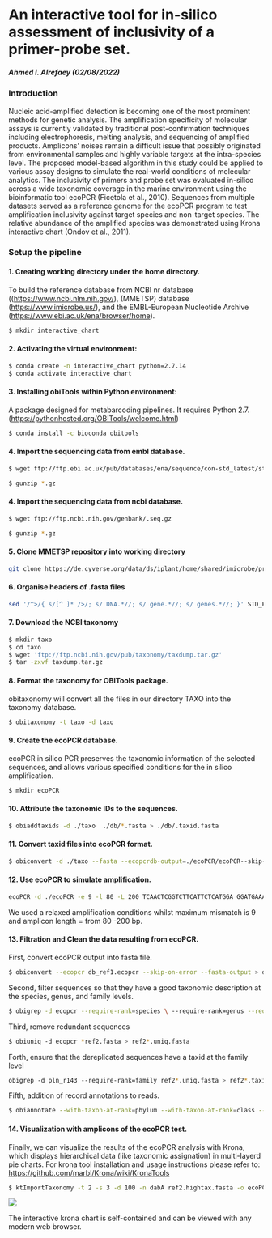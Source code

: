 An interactive tool for in-silico assessment of inclusivity of a primer-probe set. 
================

##### Ahmed I. Alrefaey (02/08/2022)

### Introduction

Nucleic acid-amplified detection is becoming one of the most prominent methods for genetic analysis. The amplification specificity of molecular assays is currently validated by traditional post-confirmation techniques including electrophoresis, melting analysis, and sequencing of amplified products. Amplicons’ noises remain a difficult issue that possibly originated from environmental samples and highly variable targets at the intra-species level. The proposed model-based algorithm in this study could be applied to various assay designs to simulate the real-world conditions of molecular analytics. The inclusivity of primers and probe set was evaluated in-silico across a wide taxonomic coverage in the marine environment using the bioinformatic tool ecoPCR (Ficetola et al., 2010). Sequences from multiple datasets served as a reference genome for the ecoPCR program to test amplification inclusivity against target species and non-target species. The relative abundance of the amplified species was demonstrated using Krona interactive chart (Ondov et al., 2011).

### Setup the pipeline 

#### 1. Creating working directory under the home directory.

To build the reference database from NCBI nr database ((https://www.ncbi.nlm.nih.gov/), (MMETSP) database (https://www.imicrobe.us/), and the EMBL-European Nucleotide Archive (https://www.ebi.ac.uk/ena/browser/home).

``` bash
$ mkdir interactive_chart
```

#### 2. Activating the virtual environment:

``` bash
$ conda create -n interactive_chart python=2.7.14
$ conda activate interactive_chart
```


#### 3. Installing obiTools within Python environment:

A package designed for metabarcoding pipelines. It requires Python 2.7. (https://pythonhosted.org/OBITools/welcome.html)

``` bash
$ conda install -c bioconda obitools
```


#### 4. Import the sequencing data from embl database.

``` bash
$ wget ftp://ftp.ebi.ac.uk/pub/databases/ena/sequence/con-std_latest/std/STD*.fasta.gz

$ gunzip *.gz
```
#### 4. Import the sequencing data from ncbi database.

``` bash
$ wget ftp://ftp.ncbi.nih.gov/genbank/.seq.gz

$ gunzip *.gz
```

#### 5. Clone MMETSP repository into working directory

``` bash
git clone https://de.cyverse.org/data/ds/iplant/home/shared/imicrobe/projects/ interactive_chart
```

#### 6. Organise headers of .fasta files
``` bash
sed '/^>/{ s/[^ ]* />/; s/ DNA.*//; s/ gene.*//; s/ genes.*//; }' STD_PRO_1.fasta
```

#### 7. Download the NCBI taxonomy


``` bash
$ mkdir taxo
$ cd taxo
$ wget 'ftp://ftp.ncbi.nih.gov/pub/taxonomy/taxdump.tar.gz'
$ tar -zxvf taxdump.tar.gz
```
#### 8. Format the taxonomy for OBITools package.
obitaxonomy will convert all the files in our directory TAXO into the taxonomy database.
``` bash
$ obitaxonomy -t taxo -d taxo
```
#### 9. Create the ecoPCR database.
ecoPCR in silico PCR preserves the taxonomic information of the selected sequences, and allows various specified conditions for the in silico amplification. 

``` bash
$ mkdir ecoPCR
```
#### 10. Attribute the taxonomic IDs to the sequences.

``` bash
$ obiaddtaxids -d ./taxo  ./db/*.fasta > ./db/.taxid.fasta
```
#### 11. Convert taxid files into ecoPCR format.

``` bash
$ obiconvert -d ./taxo --fasta --ecopcrdb-output=./ecoPCR/ecoPCR--skip-on-error ./db/*.taxid.fasta
```
#### 12. Use ecoPCR to simulate amplification.

``` bash
ecoPCR -d ./ecoPCR -e 9 -l 80 -L 200 TCAACTCGGTCTTCATTCTCATGGA GGATGAAATTCTCGAATCGGCCTC AAGTGCCAAACGTTCTTCTTCG > ncbi2_ref_t.ecopcr
```
We used a relaxed amplification conditions whilst maximum mismatch is 9
and amplicon length = from 80 -200 bp.


#### 13. Filtration and Clean the data resulting from ecoPCR.
First, convert ecoPCR output into fasta file.

``` bash
$ obiconvert --ecopcr db_ref1.ecopcr --skip-on-error --fasta-output > db_ref1.fasta
```
Second, filter sequences so that they have a good taxonomic description at the species, genus, and family levels.

``` bash
$ obigrep -d ecopcr --require-rank=species \ --require-rank=genus --require-rank=family db_ref1.fasta > db_ref2.fasta
```
Third, remove redundant sequences

``` bash
$ obiuniq ‐d ecopcr *ref2.fasta > ref2*.uniq.fasta
```
Forth, ensure that the dereplicated sequences have a taxid at the family level

``` bash
obigrep ‐d pln_r143 ‐‐require‐rank=family ref2*.uniq.fasta > ref2*.taxid.fasta
```

Fifth, addition of record annotations to reads.

``` bash
$ obiannotate --with-taxon-at-rank=phylum --with-taxon-at-rank=class --with-taxon-at-rank=subclass --with-taxon-at-rank=order --with-taxon-at-rank=family --with-taxon-at-rank=genus --with-taxon-at-rank=species ref2*.fasta > ref2*.hightax.fasta
```
#### 14. Visualization with amplicons of the ecoPCR test.
Finally, we can visualize the results of the ecoPCR analysis with Krona, which displays hierarchical data (like taxonomic assignation) in multi-layerd pie charts. For krona tool installation and usage instructions please refer to: https://github.com/marbl/Krona/wiki/KronaTools

``` bash
$ ktImportTaxonomy -t 2 -s 3 -d 100 -n dabA ref2.hightax.fasta -o ecoPCR_results.html
```
![](README_files/Interactive_inclusivity.gif)

The interactive krona chart is self-contained and can be viewed with any modern web browser.
